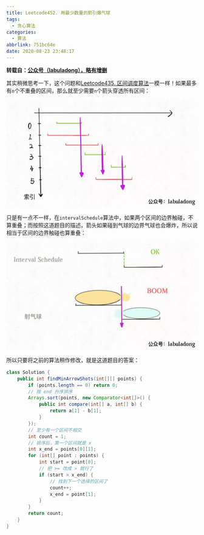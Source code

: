 ```yaml
---
title: Leetcode452. 用最少数量的箭引爆气球
tags:
  - 贪心算法
categories:
  - 算法
abbrlink: 751bc64e
date: 2020-08-23 23:48:17
---
```


**转载自：[公众号（labuladong），略有增删](https://mp.weixin.qq.com/s/NH8GFMcRm5UK0HmVhdNjMQ)**

<!-- more -->

其实稍微思考一下，这个问题和[Leetcode435. 区间调度算法](https://leetcode-cn.com/problems/non-overlapping-intervals/)一模一样！如果最多有`n`个不重叠的区间，那么就至少需要`n`个箭头穿透所有区间：

![1598197780069](./Leetcode452-用最少数量的箭引爆气球/1598197780069.png)

只是有一点不一样，在`intervalSchedule`算法中，如果两个区间的边界触碰，不算重叠；而按照这道题目的描述，箭头如果碰到气球的边界气球也会爆炸，所以说相当于区间的边界触碰也算重叠：

![1598197806078](./Leetcode452-用最少数量的箭引爆气球/1598197806078.png)

所以只要将之前的算法稍作修改，就是这道题目的答案：

```java
class Solution {
    public int findMinArrowShots(int[][] points) {
        if (points.length == 0) return 0;
        // 按 end 升序排序
        Arrays.sort(points, new Comparator<int[]>() {
            public int compare(int[] a, int[] b) {
                return a[1] - b[1];
            }
        });
        // 至少有一个区间不相交
        int count = 1;
        // 排序后，第一个区间就是 x
        int x_end = points[0][1];
        for (int[] point : points) {
            int start = point[0];
          	// 把 >= 改成 > 就行了
            if (start > x_end) {
                // 找到下一个选择的区间了
                count++;
                x_end = point[1];
            }
        }
        return count;
    }
}
```

